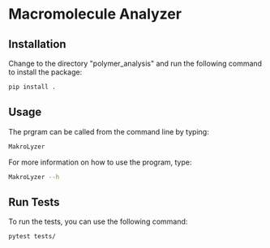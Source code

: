 # Macromolecule Analyzer

## Installation
Change to the directory "polymer_analysis" and run the following command to install the package:

```bash
pip install .
```

## Usage
The prgram can be called from the command line by typing:

```bash
MakroLyzer 
```

For more information on how to use the program, type:

```bash
MakroLyzer --h
```


## Run Tests
To run the tests, you can use the following command:

```bash
pytest tests/
```